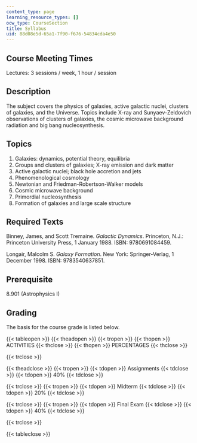 ```yaml
---
content_type: page
learning_resource_types: []
ocw_type: CourseSection
title: Syllabus
uid: 88d08e5d-65a1-7f90-f676-54834cda4e50
---
```


Course Meeting Times
--------------------

Lectures: 3 sessions / week, 1 hour / session

Description
-----------

The subject covers the physics of galaxies, active galactic nuclei, clusters of galaxies, and the Universe. Topics include X-ray and Sunyaev-Zeldovich observations of clusters of galaxies, the cosmic microwave background radiation and big bang nucleosynthesis.

Topics
------

1.  Galaxies: dynamics, potential theory, equilibria
2.  Groups and clusters of galaxies; X-ray emission and dark matter
3.  Active galactic nuclei; black hole accretion and jets
4.  Phenomenological cosmology
5.  Newtonian and Friedman-Robertson-Walker models
6.  Cosmic microwave background
7.  Primordial nucleosynthesis
8.  Formation of galaxies and large scale structure

Required Texts
--------------

Binney, James, and Scott Tremaine. _Galactic Dynamics_. Princeton, N.J.: Princeton University Press, 1 January 1988. ISBN: 9780691084459.

Longair, Malcolm S. _Galaxy Formation_. New York: Springer-Verlag, 1 December 1998. ISBN: 9783540637851.

Prerequisite
------------

8.901 (Astrophysics I)

Grading
-------

The basis for the course grade is listed below.

{{< tableopen >}}
{{< theadopen >}}
{{< tropen >}}
{{< thopen >}}
ACTIVITIES
{{< thclose >}}
{{< thopen >}}
PERCENTAGES
{{< thclose >}}

{{< trclose >}}

{{< theadclose >}}
{{< tropen >}}
{{< tdopen >}}
Assignments
{{< tdclose >}}
{{< tdopen >}}
40%
{{< tdclose >}}

{{< trclose >}}
{{< tropen >}}
{{< tdopen >}}
Midterm
{{< tdclose >}}
{{< tdopen >}}
20%
{{< tdclose >}}

{{< trclose >}}
{{< tropen >}}
{{< tdopen >}}
Final Exam
{{< tdclose >}}
{{< tdopen >}}
40%
{{< tdclose >}}

{{< trclose >}}

{{< tableclose >}}